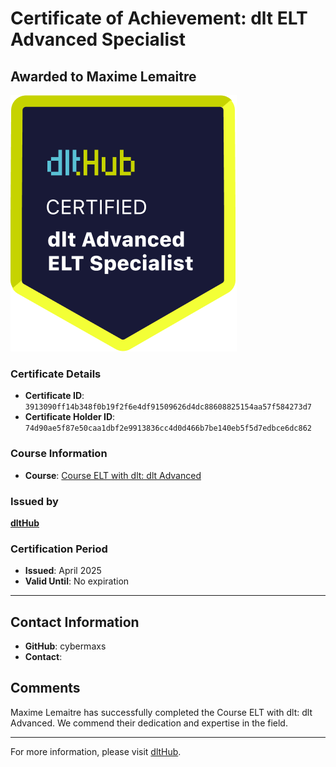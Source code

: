 
# Certificate of Achievement: dlt ELT Advanced Specialist

## Awarded to **Maxime Lemaitre**

![Course Image](../badges/advanced_etl_specialist.png)

### Certificate Details
- **Certificate ID**: `3913090ff14b348f0b19f2f6e4df91509626d4dc88608825154aa57f584273d7`
- **Certificate Holder ID**: `74d90ae5f87e50caa1dbf2e9913836cc4d0d466b7be140eb5f5d7edbce6dc862`

### Course Information
- **Course**: [Course ELT with dlt: dlt Advanced](https://github.com/dlt-hub/dlthub-education/tree/main/courses/dlt_advanced_2025)

### Issued by
[**dltHub**](https://dlthub.com/) 

### Certification Period
- **Issued**: April 2025
- **Valid Until**: No expiration

---

## Contact Information
- **GitHub**: cybermaxs
- **Contact**: 

## Comments
Maxime Lemaitre has successfully completed the Course ELT with dlt: dlt Advanced. We commend their dedication and expertise in the field.

---

For more information, please visit [dltHub](https://dlthub.com/).
    